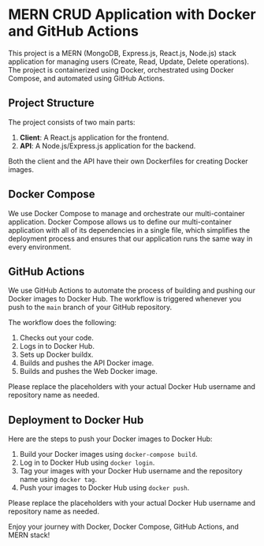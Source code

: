 # MERN CRUD Application with Docker and GitHub Actions

This project is a MERN (MongoDB, Express.js, React.js, Node.js) stack application for managing users (Create, Read, Update, Delete operations). The project is containerized using Docker, orchestrated using Docker Compose, and automated using GitHub Actions.

## Project Structure

The project consists of two main parts:

1. **Client**: A React.js application for the frontend.
2. **API**: A Node.js/Express.js application for the backend.

Both the client and the API have their own Dockerfiles for creating Docker images.

## Docker Compose

We use Docker Compose to manage and orchestrate our multi-container application. Docker Compose allows us to define our multi-container application with all of its dependencies in a single file, which simplifies the deployment process and ensures that our application runs the same way in every environment.

## GitHub Actions

We use GitHub Actions to automate the process of building and pushing our Docker images to Docker Hub. The workflow is triggered whenever you push to the `main` branch of your GitHub repository.

The workflow does the following:

1. Checks out your code.
2. Logs in to Docker Hub.
3. Sets up Docker buildx.
4. Builds and pushes the API Docker image.
5. Builds and pushes the Web Docker image.

Please replace the placeholders with your actual Docker Hub username and repository name as needed.

## Deployment to Docker Hub

Here are the steps to push your Docker images to Docker Hub:

1. Build your Docker images using `docker-compose build`.
2. Log in to Docker Hub using `docker login`.
3. Tag your images with your Docker Hub username and the repository name using `docker tag`.
4. Push your images to Docker Hub using `docker push`.

Please replace the placeholders with your actual Docker Hub username and repository name as needed.

Enjoy your journey with Docker, Docker Compose, GitHub Actions, and MERN stack!
